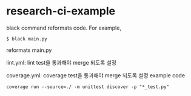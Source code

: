 # research-ci-example

black command reformats code. For example, 
```
$ black main.py
```
reformats main.py

lint.yml: lint test을 통과해야 merge 되도록 설정

coverage.yml: coverage test을 통과해야 merge 되도록 설정
example code 
```
coverage run --source=./ -m unittest discover -p "*_test.py"
```